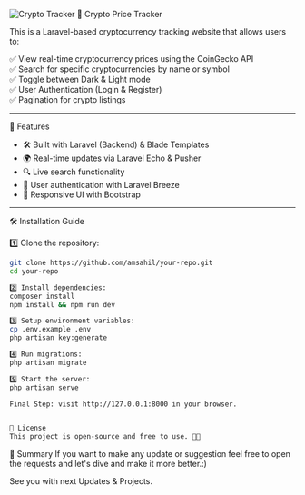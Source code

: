 ![Crypto Tracker](https://github.com/user-attachments/assets/6be456f5-fc9d-4bd8-9ba2-2ad9b6843794)
🚀 Crypto Price Tracker

This is a Laravel-based cryptocurrency tracking website that allows users to:

✅ View real-time cryptocurrency prices using the CoinGecko API  
✅ Search for specific cryptocurrencies by name or symbol  
✅ Toggle between Dark & Light mode  
✅ User Authentication (Login & Register)  
✅ Pagination for crypto listings

---

📌 Features

-   🛠 Built with Laravel (Backend) & Blade Templates
-   🌍 Real-time updates via Laravel Echo & Pusher
-   🔍 Live search functionality
-   🔐 User authentication with Laravel Breeze
-   🎨 Responsive UI with Bootstrap

---

🛠 Installation Guide

1️⃣ Clone the repository:

```bash
git clone https://github.com/amsahil/your-repo.git
cd your-repo

2️⃣ Install dependencies:
composer install
npm install && npm run dev

3️⃣ Setup environment variables:
cp .env.example .env
php artisan key:generate

4️⃣ Run migrations:
php artisan migrate

5️⃣ Start the server:
php artisan serve

Final Step: visit http://127.0.0.1:8000 in your browser.


📜 License
This project is open-source and free to use. 🚀✨
```

🎯 Summary
If you want to make any update or suggestion feel free to open the requests and let's dive and make it more better.:)

See you with next Updates & Projects.
